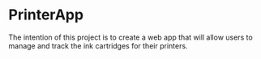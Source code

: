 # PrinterApp
The intention of this project is to create a web app that will allow users to manage and track the ink cartridges for their printers.
